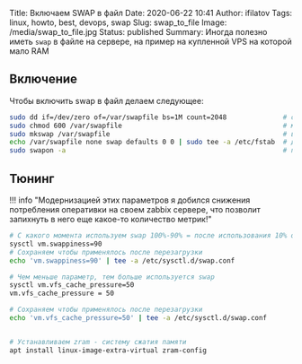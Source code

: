 Title: Включаем SWAP в файл
Date: 2020-06-22 10:41
Author: ifilatov
Tags: linux, howto, best, devops, swap
Slug: swap_to_file
Image: /media/swap_to_file.jpg
Status: published
Summary: Иногда полезно иметь `swap` в файле на сервере, на пример на купленной VPS на которой мало RAM


## Включение
Чтобы включить swap в файл делаем следующее:

```bash
sudo dd if=/dev/zero of=/var/swapfile bs=1M count=2048              # создаем пустой файл нужного обьема, в данном случае 2ГБ
sudo chmod 600 /var/swapfile                                        # меняем права
sudo mkswap /var/swapfile                                           # включаем своп
echo /var/swapfile none swap defaults 0 0 | sudo tee -a /etc/fstab  # добавляем в автомонтирование при старте системы
sudo swapon -a                                                      # проверяем, все ли ок
```

## Тюнинг

!!! info "Модернизацией этих параметров я добился снижения потребления оперативки на своем zabbix сервере, что позволит запихнуть в него еще какое-то количество метрик!"

```sh
# С какого момента используем swap 100%-90% = после использования 10% оперативки
sysctl vm.swappiness=90
# Сохраняем чтобы применялось после перезагрузки
echo 'vm.swappiness=90' | tee -a /etc/sysctl.d/swap.conf

# Чем меньше параметр, тем больше используется swap
sysctl vm.vfs_cache_pressure=50
vm.vfs_cache_pressure = 50

# Сохраняем чтобы применялось после перезагрузки
echo 'vm.vfs_cache_pressure=50' | tee -a /etc/sysctl.d/swap.conf


# Устанавливаем zram - систему сжатия памяти
apt install linux-image-extra-virtual zram-config

```